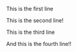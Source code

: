 This is the first line

This is the second line!

This is the third line

And this is the fourth line!!
